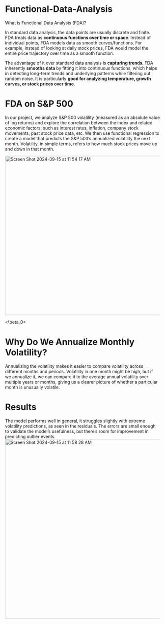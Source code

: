 # Functional-Data-Analysis


What is Functional Data Analysis (FDA)?

In standard data analysis, the data points are usually discrete and finite. FDA treats data as **continuous functions over time or space**. Instead of individual points, FDA models data as smooth curves/functions. For example, instead of looking at daily stock prices, FDA would model the entire price trajectory over time as a smooth function.

The advantage of it over standard data analysis is **capturing trends**. FDA inherently **smooths data** by fitting it into continuous functions, which helps in detecting long-term trends and underlying patterns while filtering out random noise. It is particularly **good for analyzing temperature, growth curves, or stock prices over time**.


# FDA on S&P 500 
In our project, we analyze S&P 500 volatility (measured as an absolute value of log returns) and explore the correlation between the index and related economic factors, such as interest rates, inflation, company stock movements, past stock price data, etc. 
We then use functional regression to create a model that predicts the S&P 500’s annualized volatility the next month. Volatility, in simple terms, refers to how much stock prices move up and down in that month.

<img width="516" alt="Screen Shot 2024-09-15 at 11 54 17 AM" src="https://github.com/user-attachments/assets/011f6e53-6cef-4844-94c3-04f9899b0078">

<\beta_0>

# Why Do We Annualize Monthly Volatility?
Annualizing the volatility makes it easier to compare volatility across different months and periods. Volatility in one month might be high, but if we annualize it, we can compare it to the average annual volatility over multiple years or months, giving us a clearer picture of whether a particular month is unusually volatile.

# Results
The model performs well in general, it struggles slightly with extreme volatility predictions, as seen in the residuals. The errors are small enough to validate the model’s usefulness, but there’s room for improvement in predicting outlier events.
<img width="582" alt="Screen Shot 2024-09-15 at 11 58 28 AM" src="https://github.com/user-attachments/assets/a84fc57a-23b0-4d80-9679-c11edf4e9adf">
